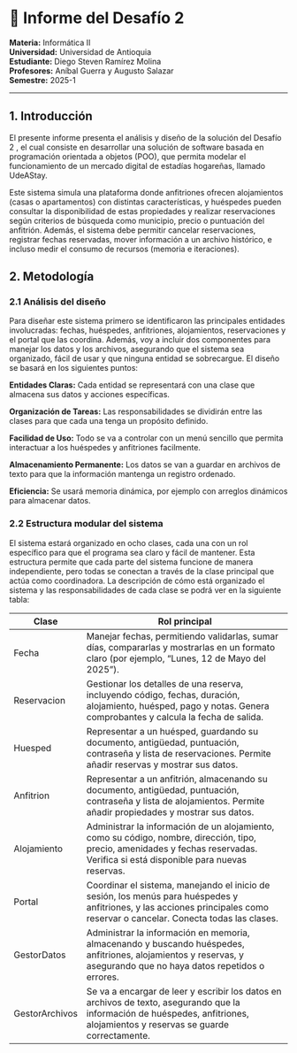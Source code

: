 # 🧾 Informe del Desafío 2

**Materia:** Informática II  
**Universidad:** Universidad de Antioquia  
**Estudiante:** Diego Steven Ramírez Molina   
**Profesores:** Aníbal Guerra y Augusto Salazar  
**Semestre:** 2025-1   

---

##  1. Introducción
El presente informe presenta el análisis y diseño de la solución del Desafío 2 , el cual consiste en desarrollar una solución de software basada en programación orientada a objetos (POO), que permita modelar el funcionamiento de un mercado digital de estadías hogareñas, llamado UdeAStay.

Este sistema simula una plataforma donde anfitriones ofrecen alojamientos (casas o apartamentos) con distintas características, y huéspedes pueden consultar la disponibilidad de estas propiedades y realizar reservaciones según criterios de búsqueda como municipio, precio o puntuación del anfitrión. Además, el sistema debe permitir cancelar reservaciones, registrar fechas reservadas, mover información a un archivo histórico, e incluso medir el consumo de recursos (memoria e iteraciones).


## 2. Metodología

### 2.1 Análisis del diseño
Para diseñar este sistema primero se identificaron las principales entidades involucradas: fechas, huéspedes, anfitriones, alojamientos, reservaciones y el portal que las coordina. Además, voy a incluir dos componentes para manejar los datos y los archivos, asegurando que el sistema sea organizado, fácil de usar y que ninguna entidad se sobrecargue. El diseño se basará en los siguientes puntos:

**Entidades Claras:** Cada entidad se representará con una clase que almacena sus datos y acciones específicas. 

**Organización de Tareas:** Las responsabilidades se dividirán entre las clases para que cada una tenga un propósito definido. 

**Facilidad de Uso:** Todo se va a controlar con un menú sencillo que permita interactuar a los huéspedes y anfitriones facilmente.

**Almacenamiento Permanente:** Los datos se van a guardar en archivos de texto para que la información mantenga un registro ordenado.

**Eficiencia:** Se usará memoria dinámica, por ejemplo con arreglos dinámicos para almacenar datos.

### 2.2 Estructura modular del sistema

El sistema estará organizado en ocho clases, cada una con un rol específico para que el programa sea claro y fácil de mantener. Esta estructura permite que cada parte del sistema funcione de manera independiente, pero todas se conectan a través de la clase principal que actúa como coordinadora. La descripción de cómo está organizado el sistema y las responsabilidades de cada clase se podrá ver en la siguiente tabla:


| Clase          | Rol principal                                                                 |
|----------------|-------------------------------------------------------------------------------|
| Fecha          | Manejar fechas, permitiendo validarlas, sumar días, compararlas y mostrarlas en un formato claro (por ejemplo, “Lunes, 12 de Mayo del 2025”).                                              |
| Reservacion    | Gestionar los detalles de una reserva, incluyendo código, fechas, duración, alojamiento, huésped, pago y notas. Genera comprobantes y calcula la fecha de salida.    |
| Huesped        | Representar a un huésped, guardando su documento, antigüedad, puntuación, contraseña y lista de reservaciones. Permite añadir reservas y mostrar sus datos.         |
| Anfitrion      | Representar a un anfitrión, almacenando su documento, antigüedad, puntuación, contraseña y lista de alojamientos. Permite añadir propiedades y mostrar sus datos.          |
| Alojamiento    | Administrar la información de un alojamiento, como su código, nombre, dirección, tipo, precio, amenidades y fechas reservadas. Verifica si está disponible para nuevas reservas.             |
| Portal     | Coordinar el sistema, manejando el inicio de sesión, los menús para huéspedes y anfitriones, y las acciones principales como reservar o cancelar. Conecta todas las clases.    |
| GestorDatos    | Administrar la información en memoria, almacenando y buscando huéspedes, anfitriones, alojamientos y reservas, y asegurando que no haya datos repetidos o errores.      |
| GestorArchivos | Se va a encargar de leer y escribir los datos en archivos de texto, asegurando que la información de huéspedes, anfitriones, alojamientos y reservas se guarde correctamente.|





